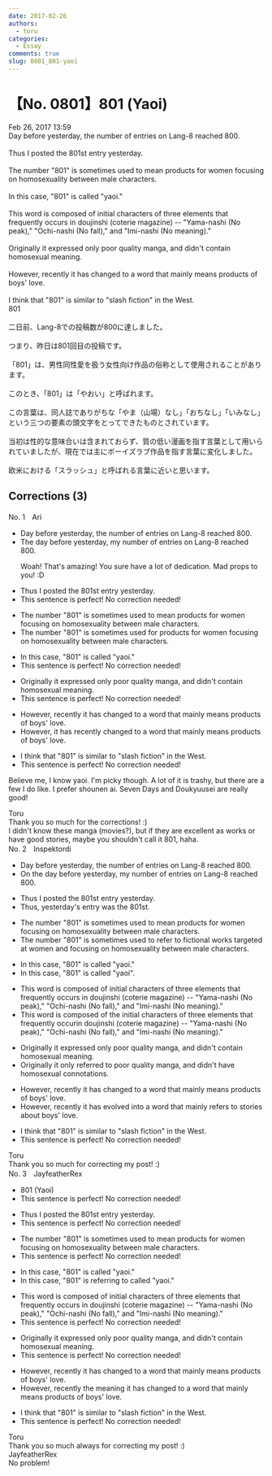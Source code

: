 ```yaml
---
date: 2017-02-26
authors:
  - toru
categories:
  - Essay
comments: true
slug: 0801_801-yaoi
---
```


# 【No. 0801】801 (Yaoi)
<div class="date">Feb 26, 2017 13:59</div>
<div id="post"><div id="body_show_ori">
Day before yesterday, the number of entries on Lang-8 reached 800.<br/><br/>Thus I posted the 801st entry yesterday.<br/><br/>The number "801" is sometimes used to mean products for women focusing on homosexuality between male characters.<br/><br/>In this case, "801" is called "yaoi."<br/><br/>This word is composed of initial characters of three elements that frequently occurs in doujinshi (coterie magazine) -- "Yama-nashi (No peak)," "Ochi-nashi (No fall)," and "Imi-nashi (No meaning)." <br/><br/>Originally it expressed only poor quality manga, and didn't contain homosexual meaning.<br/><br/>However, recently it has changed to a word that mainly means products of boys' love.<br/><br/>I think that "801" is similar to "slash fiction" in the West.
</div></div>

<!-- more -->

<div id="post_ja"><div id="body_show_mo">
801<br/><br/>二日前、Lang-8での投稿数が800に達しました。<br/><br/>つまり、昨日は801回目の投稿です。<br/><br/>「801」は、男性同性愛を扱う女性向け作品の俗称として使用されることがあります。<br/><br/>このとき、「801」は「やおい」と呼ばれます。<br/><br/>この言葉は、同人誌でありがちな「やま（山場）なし」「おちなし」「いみなし」という三つの要素の頭文字をとってできたものとされています。<br/><br/>当初は性的な意味合いは含まれておらず、質の低い漫画を指す言葉として用いられていましたが、現在では主にボーイズラブ作品を指す言葉に変化しました。<br/><br/>欧米における「スラッシュ」と呼ばれる言葉に近いと思います。
</div></div>

## Corrections (3)
<div id="block"><div class="first_name"> No. 1　<span class="just_name">Ari </span></div><div id="block2">
<ul class="correction_field">
<li class="incorrect">Day before yesterday, the number of entries on Lang-8 reached 800.</li>
<li class="corrected correct">
<span class="f_blue">The</span> day before yesterday, <span class="f_blue">my</span> number of entries on Lang-8 reached 800.
<p class="correction_comment">Woah! That's amazing! You sure have a lot of dedication. Mad props to you! :D</p>
</li>
</ul>
<ul class="correction_field">
<li class="incorrect">Thus I posted the 801st entry yesterday.</li>
<li class="corrected perfect">This sentence is perfect! No correction needed!</li>
</ul>
<ul class="correction_field">
<li class="incorrect">The number "801" is sometimes used to mean products for women focusing on homosexuality between male characters.</li>
<li class="corrected correct">
The number "801" is sometimes used <span class="f_blue">for</span> products for women focusing on homosexuality between male characters.
</li>
</ul>
<ul class="correction_field">
<li class="incorrect">In this case, "801" is called "yaoi."</li>
<li class="corrected perfect">This sentence is perfect! No correction needed!</li>
</ul>
<ul class="correction_field">
<li class="incorrect">Originally it expressed only poor quality manga, and didn't contain homosexual meaning.</li>
<li class="corrected perfect">This sentence is perfect! No correction needed!</li>
</ul>
<ul class="correction_field">
<li class="incorrect">However, recently it has changed to a word that mainly means products of boys' love.</li>
<li class="corrected correct">
However, it has <span class="f_blue">recently</span> changed to a word that mainly means products of boys' love.
</li>
</ul>
<ul class="correction_field">
<li class="incorrect">I think that "801" is similar to "slash fiction" in the West.</li>
<li class="corrected perfect">This sentence is perfect! No correction needed!</li>
</ul>
<p class="comment_small">
 Believe me, I know yaoi. I'm picky though. A lot of it is trashy, but there are a few I do like. I prefer shounen ai. Seven Days and Doukyuusei are really good!
 <br/>
</p>

</div><div class="name"><span class="just_name">Toru</span><br>
Thank you so much for the corrections! :)<br/>I didn't know these manga (movies?), but if they are excellent as works or have good stories, maybe you shouldn't call it 801, haha.
</div>
</div>
<div id="block"><div class="first_name"> No. 2　<span class="just_name">Inspektordi</span></div><div id="block2">
<ul class="correction_field">
<li class="incorrect">Day before yesterday, the number of entries on Lang-8 reached 800.</li>
<li class="corrected correct">
On the day before yesterday, my number of entries on Lang-8 reached 800.
</li>
</ul>
<ul class="correction_field">
<li class="incorrect">Thus I posted the 801st entry yesterday.</li>
<li class="corrected correct">
Thus, yesterday's entry was the 801st.
</li>
</ul>
<ul class="correction_field">
<li class="incorrect">The number "801" is sometimes used to mean products for women focusing on homosexuality between male characters.</li>
<li class="corrected correct">
The number "801" is sometimes used to refer to fictional works targeted at women and focusing on homosexuality between male characters.
</li>
</ul>
<ul class="correction_field">
<li class="incorrect">In this case, "801" is called "yaoi."</li>
<li class="corrected correct">
In this case, "801" is called "yaoi".
</li>
</ul>
<ul class="correction_field">
<li class="incorrect">This word is composed of initial characters of three elements that frequently occurs in doujinshi (coterie magazine) -- "Yama-nashi (No peak)," "Ochi-nashi (No fall)," and "Imi-nashi (No meaning)." </li>
<li class="corrected correct">
This word is composed of the initial characters of three elements that frequently occurin doujinshi (coterie magazine) -- "Yama-nashi (No peak)," "Ochi-nashi (No fall)," and "Imi-nashi (No meaning)." 
</li>
</ul>
<ul class="correction_field">
<li class="incorrect">Originally it expressed only poor quality manga, and didn't contain homosexual meaning.</li>
<li class="corrected correct">
Originally it only referred to poor quality manga, and didn't have homosexual connotations.
</li>
</ul>
<ul class="correction_field">
<li class="incorrect">However, recently it has changed to a word that mainly means products of boys' love.</li>
<li class="corrected correct">
However, recently it has evolved into a word that mainly refers to stories about boys' love.
</li>
</ul>
<ul class="correction_field">
<li class="incorrect">I think that "801" is similar to "slash fiction" in the West.</li>
<li class="corrected perfect">This sentence is perfect! No correction needed!</li>
</ul>
</div><div class="name"><span class="just_name">Toru</span><br>
Thank you so much for correcting my post! :)
</div>
</div>
<div id="block"><div class="first_name"> No. 3　<span class="just_name">JayfeatherRex</span></div><div id="block2">
<ul class="correction_field">
<li class="incorrect">801 (Yaoi)</li>
<li class="corrected perfect">This sentence is perfect! No correction needed!</li>
</ul>
<ul class="correction_field">
<li class="incorrect">Thus I posted the 801st entry yesterday.</li>
<li class="corrected perfect">This sentence is perfect! No correction needed!</li>
</ul>
<ul class="correction_field">
<li class="incorrect">The number "801" is sometimes used to mean products for women focusing on homosexuality between male characters.</li>
<li class="corrected perfect">This sentence is perfect! No correction needed!</li>
</ul>
<ul class="correction_field">
<li class="incorrect">In this case, "801" is called "yaoi."</li>
<li class="corrected correct">
In this case, "801" is <span class="f_red">referring to </span><span class="sline">called</span> "yaoi."
</li>
</ul>
<ul class="correction_field">
<li class="incorrect">This word is composed of initial characters of three elements that frequently occurs in doujinshi (coterie magazine) -- "Yama-nashi (No peak)," "Ochi-nashi (No fall)," and "Imi-nashi (No meaning)." </li>
<li class="corrected perfect">This sentence is perfect! No correction needed!</li>
</ul>
<ul class="correction_field">
<li class="incorrect">Originally it expressed only poor quality manga, and didn't contain homosexual meaning.</li>
<li class="corrected perfect">This sentence is perfect! No correction needed!</li>
</ul>
<ul class="correction_field">
<li class="incorrect">However, recently it has changed to a word that mainly means products of boys' love.</li>
<li class="corrected correct">
However, recently <span class="f_red">the meaning </span><span class="sline">it</span> has changed to a word that mainly means <span class="sline">products</span> <span class="sline">of</span> boys' love.
</li>
</ul>
<ul class="correction_field">
<li class="incorrect">I think that "801" is similar to "slash fiction" in the West.</li>
<li class="corrected perfect">This sentence is perfect! No correction needed!</li>
</ul>
</div><div class="name"><span class="just_name">Toru</span><br>
Thank you so much always for correcting my post! :)
</div>
<div class="name"><span class="just_name">JayfeatherRex</span><br>
No problem!
</div>
</div>
